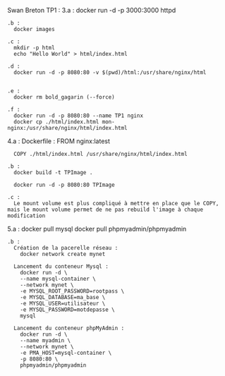 Swan Breton
TP1 :
  3.a :
    docker run -d -p 3000:3000 httpd
    
    .b :
      docker images

    .c : 
      mkdir -p html
      echo "Hello World" > html/index.html

    .d : 
      docker run -d -p 8080:80 -v $(pwd)/html:/usr/share/nginx/html


    .e :
      docker rm bold_gagarin (--force)

    .f : 
      docker run -d -p 8080:80 --name TP1 nginx
      docker cp ./html/index.html mon-nginx:/usr/share/nginx/html/index.html

  4.a :
    Dockerfile : 
      FROM nginx:latest

      COPY ./html/index.html /usr/share/nginx/html/index.html

    .b :
      docker build -t TPImage .

      docker run -d -p 8080:80 TPImage

    .c : 
      Le mount volume est plus compliqué à mettre en place que le COPY, mais le mount volume permet de ne pas rebuild l'image à chaque modification

   5.a :
    docker pull mysql
    docker pull phpmyadmin/phpmyadmin

    .b :
      Création de la pacerelle réseau :
        docker network create mynet

      Lancement du conteneur Mysql : 
        docker run -d \
        --name mysql-container \
        --network mynet \
        -e MYSQL_ROOT_PASSWORD=rootpass \
        -e MYSQL_DATABASE=ma_base \
        -e MYSQL_USER=utilisateur \
        -e MYSQL_PASSWORD=motdepasse \
        mysql

      Lancement du conteneur phpMyAdmin :
        docker run -d \
        --name myadmin \
        --network mynet \
        -e PMA_HOST=mysql-container \
        -p 8080:80 \
        phpmyadmin/phpmyadmin



      

      

    
    



    
    
  

  
